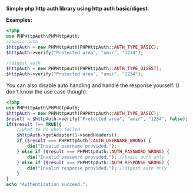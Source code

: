 **Simple php http auth library using http auth basic/digest.**

**Examples:**
```php
<?php
use PHPHttpAuth\PHPHttpAuth;
//basic auth
$httpAuth = new PHPHttpAuth(PHPHttpAuth::AUTH_TYPE_BASIC);
$httpAuth->verify("Protected area", "amir", "1234");

//digest auth
$httpAuth = new PHPHttpAuth(PHPHttpAuth::AUTH_TYPE_DIGEST);
$httpAuth->verify("Protected area", "amir", "1234");
```
You can also disable auto handling and handle the response yourself. (I don't know the use case though).
```php
<?php
use PHPHttpAuth\PHPHttpAuth;
$httpAuth = new PHPHttpAuth(PHPHttpAuth::AUTH_TYPE_BASIC);
$result = $httpAuth->verify("Protected area", "amir", "1234", false);
if($result !== TRUE){
	//what to do when failed
	$httpAuth->getAdaptor()->sendHeaders();
	if ($result === PHPHttpAuth::AUTH_USERNAME_WRONG) {
	    die("Invalid username provided.");
    } else if ($result === PHPHttpAuth::AUTH_PASSWORD_WRONG) {
        die("Invalid password provided."); //basic auth only
    } else if ($result === PHPHttpAuth::AUTH_RESPONSE_WRONG) {
        die("Invalid response provided."); //digest auth only
    }
}
echo "Authentication succeed.";
```